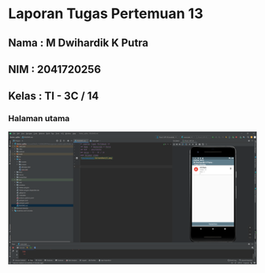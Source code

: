 # Laporan Tugas Pertemuan 13
## Nama : M Dwihardik K Putra
## NIM  : 2041720256
## Kelas : TI - 3C / 14
### Halaman utama
![Screenshot](ScreenShot/1.png)


